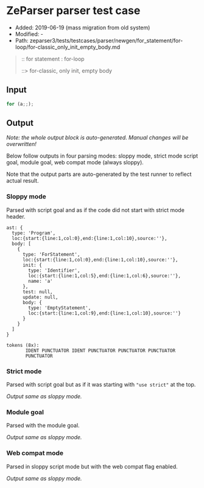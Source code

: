 # ZeParser parser test case

- Added: 2019-06-19 (mass migration from old system)
- Modified: -
- Path: zeparser3/tests/testcases/parser/newgen/for_statement/for-loop/for-classic_only_init_empty_body.md

> :: for statement : for-loop
>
> ::> for-classic, only init, empty body

## Input

`````js
for (a;;);
`````

## Output

_Note: the whole output block is auto-generated. Manual changes will be overwritten!_

Below follow outputs in four parsing modes: sloppy mode, strict mode script goal, module goal, web compat mode (always sloppy).

Note that the output parts are auto-generated by the test runner to reflect actual result.

### Sloppy mode

Parsed with script goal and as if the code did not start with strict mode header.

`````
ast: {
  type: 'Program',
  loc:{start:{line:1,col:0},end:{line:1,col:10},source:''},
  body: [
    {
      type: 'ForStatement',
      loc:{start:{line:1,col:0},end:{line:1,col:10},source:''},
      init: {
        type: 'Identifier',
        loc:{start:{line:1,col:5},end:{line:1,col:6},source:''},
        name: 'a'
      },
      test: null,
      update: null,
      body: {
        type: 'EmptyStatement',
        loc:{start:{line:1,col:9},end:{line:1,col:10},source:''}
      }
    }
  ]
}

tokens (8x):
       IDENT PUNCTUATOR IDENT PUNCTUATOR PUNCTUATOR PUNCTUATOR
       PUNCTUATOR
`````

### Strict mode

Parsed with script goal but as if it was starting with `"use strict"` at the top.

_Output same as sloppy mode._

### Module goal

Parsed with the module goal.

_Output same as sloppy mode._

### Web compat mode

Parsed in sloppy script mode but with the web compat flag enabled.

_Output same as sloppy mode._
